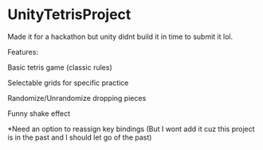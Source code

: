 
# UnityTetrisProject
Made it for a hackathon but unity didnt build it in time to submit it lol.

Features:

Basic tetris game (classic rules) 

Selectable grids for specific practice

Randomize/Unrandomize dropping pieces

Funny shake effect


*Need an option to reassign key bindings (But I wont add it cuz this project is in the past and I should let go of the past)

